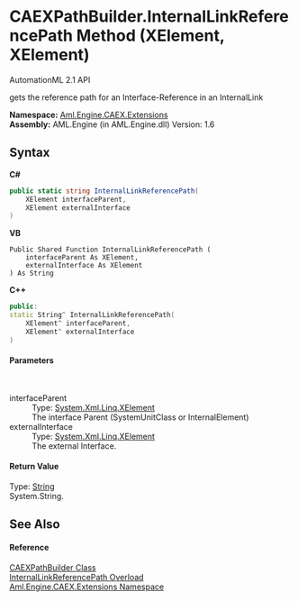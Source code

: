 # CAEXPathBuilder.InternalLinkReferencePath Method (XElement, XElement)
AutomationML 2.1 API 

gets the reference path for an Interface-Reference in an InternalLink

**Namespace:**&nbsp;<a href="N_Aml_Engine_CAEX_Extensions">Aml.Engine.CAEX.Extensions</a><br />**Assembly:**&nbsp;AML.Engine (in AML.Engine.dll) Version: 1.6

## Syntax

**C#**<br />
``` C#
public static string InternalLinkReferencePath(
	XElement interfaceParent,
	XElement externalInterface
)
```

**VB**<br />
``` VB
Public Shared Function InternalLinkReferencePath ( 
	interfaceParent As XElement,
	externalInterface As XElement
) As String
```

**C++**<br />
``` C++
public:
static String^ InternalLinkReferencePath(
	XElement^ interfaceParent, 
	XElement^ externalInterface
)
```


#### Parameters
&nbsp;<dl><dt>interfaceParent</dt><dd>Type: <a href="https://docs.microsoft.com/dotnet/api/system.xml.linq.xelement" target="_parent" rel="noopener noreferrer">System.Xml.Linq.XElement</a><br />The interface Parent (SystemUnitClass or InternalElement)</dd><dt>externalInterface</dt><dd>Type: <a href="https://docs.microsoft.com/dotnet/api/system.xml.linq.xelement" target="_parent" rel="noopener noreferrer">System.Xml.Linq.XElement</a><br />The external Interface.</dd></dl>

#### Return Value
Type: <a href="https://docs.microsoft.com/dotnet/api/system.string" target="_parent" rel="noopener noreferrer">String</a><br />System.String.

## See Also


#### Reference
<a href="T_Aml_Engine_CAEX_Extensions_CAEXPathBuilder">CAEXPathBuilder Class</a><br /><a href="Overload_Aml_Engine_CAEX_Extensions_CAEXPathBuilder_InternalLinkReferencePath">InternalLinkReferencePath Overload</a><br /><a href="N_Aml_Engine_CAEX_Extensions">Aml.Engine.CAEX.Extensions Namespace</a><br />